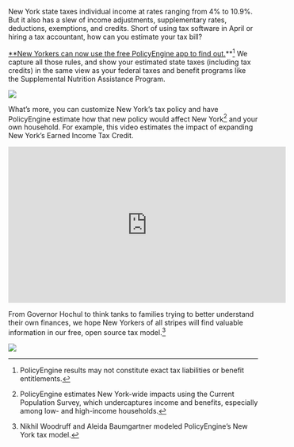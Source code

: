 New York state taxes individual income at rates ranging from 4% to 10.9%. But it also has a slew of income adjustments, supplementary rates, deductions, exemptions, and credits. Short of using tax software in April or hiring a tax accountant, how can you estimate your tax bill?

[\*\*New Yorkers can now use the free PolicyEngine app to find out.](http://policyengine.org)\*\*[^1] We capture all those rules, and show your estimated state taxes (including tax credits) in the same view as your federal taxes and benefit programs like the Supplemental Nutrition Assistance Program.

![](https://cdn-images-1.medium.com/max/3200/0*sqsx67qxDSL6WpYE)

What’s more, you can customize New York’s tax policy and have PolicyEngine estimate how that new policy would affect New York[^2] and your own household. For example, this video estimates the impact of expanding New York’s Earned Income Tax Credit.

<center><iframe width="560" height="315" src="https://www.youtube.com/embed/jZUC9PrZe4Q" frameborder="0" allowfullscreen></iframe></center>

From Governor Hochul to think tanks to families trying to better understand their own finances, we hope New Yorkers of all stripes will find valuable information in our free, open source tax model.[^3]

![](https://cdn-images-1.medium.com/max/5868/1*TUzMiSu3Z9ktiA5_9syB-Q.png)

[^1]: PolicyEngine results may not constitute exact tax liabilities or benefit entitlements.
[^2]: PolicyEngine estimates New York-wide impacts using the Current Population Survey, which undercaptures income and benefits, especially among low- and high-income households.
[^3]: Nikhil Woodruff and Aleida Baumgartner modeled PolicyEngine’s New York tax model.
